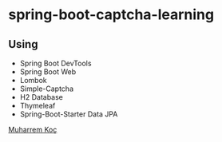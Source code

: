 # spring-boot-captcha-learning

## Using

- Spring Boot DevTools
- Spring Boot Web
- Lombok
- Simple-Captcha
- H2 Database
- Thymeleaf
- Spring-Boot-Starter Data JPA


[Muharrem Koç](https://github.com/muharremkoc)
